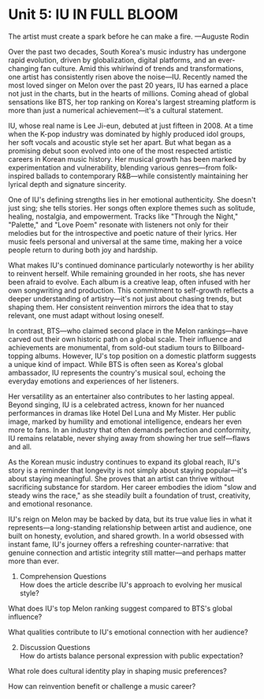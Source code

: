 # Unit 5: IU IN FULL BLOOM
The artist must create a spark before he can make a fire. —Auguste Rodin

Over the past two decades, South Korea's music industry has undergone rapid evolution, driven by globalization, digital platforms, and an ever-changing fan culture. Amid this whirlwind of trends and transformations, one artist has consistently risen above the noise—IU. Recently named the most loved singer on Melon over the past 20 years, IU has earned a place not just in the charts, but in the hearts of millions. Coming ahead of global sensations like BTS, her top ranking on Korea's largest streaming platform is more than just a numerical achievement—it's a cultural statement.

IU, whose real name is Lee Ji-eun, debuted at just fifteen in 2008. At a time when the K-pop industry was dominated by highly produced idol groups, her soft vocals and acoustic style set her apart. But what began as a promising debut soon evolved into one of the most respected artistic careers in Korean music history. Her musical growth has been marked by experimentation and vulnerability, blending various genres—from folk-inspired ballads to contemporary R&B—while consistently maintaining her lyrical depth and signature sincerity.

One of IU's defining strengths lies in her emotional authenticity. She doesn't just sing; she tells stories. Her songs often explore themes such as solitude, healing, nostalgia, and empowerment. Tracks like "Through the Night," "Palette," and "Love Poem" resonate with listeners not only for their melodies but for the introspective and poetic nature of their lyrics. Her music feels personal and universal at the same time, making her a voice people return to during both joy and hardship.

What makes IU's continued dominance particularly noteworthy is her ability to reinvent herself. While remaining grounded in her roots, she has never been afraid to evolve. Each album is a creative leap, often infused with her own songwriting and production. This commitment to self-growth reflects a deeper understanding of artistry—it's not just about chasing trends, but shaping them. Her consistent reinvention mirrors the idea that to stay relevant, one must adapt without losing oneself.

In contrast, BTS—who claimed second place in the Melon rankings—have carved out their own historic path on a global scale. Their influence and achievements are monumental, from sold-out stadium tours to Billboard-topping albums. However, IU's top position on a domestic platform suggests a unique kind of impact. While BTS is often seen as Korea's global ambassador, IU represents the country's musical soul, echoing the everyday emotions and experiences of her listeners.

Her versatility as an entertainer also contributes to her lasting appeal. Beyond singing, IU is a celebrated actress, known for her nuanced performances in dramas like Hotel Del Luna and My Mister. Her public image, marked by humility and emotional intelligence, endears her even more to fans. In an industry that often demands perfection and conformity, IU remains relatable, never shying away from showing her true self—flaws and all.

As the Korean music industry continues to expand its global reach, IU's story is a reminder that longevity is not simply about staying popular—it's about staying meaningful. She proves that an artist can thrive without sacrificing substance for stardom. Her career embodies the idiom "slow and steady wins the race," as she steadily built a foundation of trust, creativity, and emotional resonance.

IU's reign on Melon may be backed by data, but its true value lies in what it represents—a long-standing relationship between artist and audience, one built on honesty, evolution, and shared growth. In a world obsessed with instant fame, IU's journey offers a refreshing counter-narrative: that genuine connection and artistic integrity still matter—and perhaps matter more than ever.

01. Comprehension Questions\
How does the article describe IU's approach to evolving her musical style?

What does IU's top Melon ranking suggest compared to BTS's global influence?

What qualities contribute to IU's emotional connection with her audience?

02. Discussion Questions\
How do artists balance personal expression with public expectation?

What role does cultural identity play in shaping music preferences?

How can reinvention benefit or challenge a music career?
